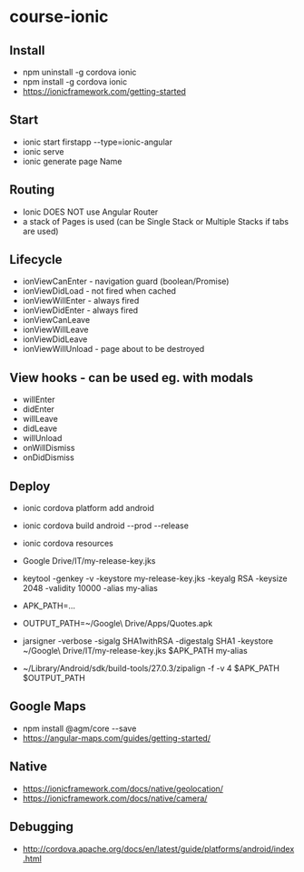 # course-ionic

## Install

- npm uninstall -g cordova ionic
- npm install -g cordova ionic
- https://ionicframework.com/getting-started

## Start

- ionic start firstapp --type=ionic-angular
- ionic serve
- ionic generate page Name

## Routing

- Ionic DOES NOT use Angular Router
- a stack of Pages is used (can be Single Stack or Multiple Stacks if tabs are used)

## Lifecycle

- ionViewCanEnter - navigation guard (boolean/Promise) 
- ionViewDidLoad - not fired when cached
- ionViewWillEnter - always fired
- ionViewDidEnter - always fired
- ionViewCanLeave
- ionViewWillLeave 
- ionViewDidLeave 
- ionViewWillUnload - page about to be destroyed

## View hooks - can be used eg. with modals

- willEnter
- didEnter
- willLeave
- didLeave
- willUnload
- onWillDismiss
- onDidDismiss 

## Deploy

- ionic cordova platform add android
- ionic cordova build android --prod --release

- ionic cordova resources 

- Google Drive/IT/my-release-key.jks
- keytool -genkey -v -keystore my-release-key.jks -keyalg RSA -keysize 2048 -validity 10000 -alias my-alias

- APK_PATH=...
- OUTPUT_PATH=~/Google\ Drive/Apps/Quotes.apk
- jarsigner -verbose -sigalg SHA1withRSA -digestalg SHA1 -keystore ~/Google\ Drive/IT/my-release-key.jks $APK_PATH my-alias
- ~/Library/Android/sdk/build-tools/27.0.3/zipalign -f -v 4 $APK_PATH $OUTPUT_PATH


## Google Maps

- npm install @agm/core --save
- https://angular-maps.com/guides/getting-started/


## Native

- https://ionicframework.com/docs/native/geolocation/
- https://ionicframework.com/docs/native/camera/

## Debugging

- http://cordova.apache.org/docs/en/latest/guide/platforms/android/index.html